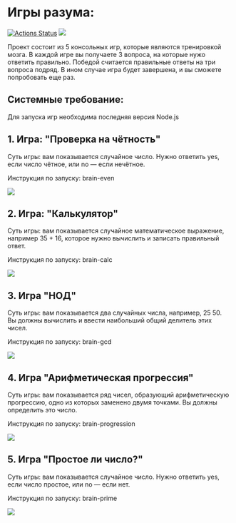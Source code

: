 # Игры разума: 

[![Actions Status](https://github.com/polonnnaruwa/frontend-project-44/actions/workflows/hexlet-check.yml/badge.svg)](https://github.com/polonnnaruwa/frontend-project-44/actions)
<a href="https://codeclimate.com/github/polonnnaruwa/frontend-project-44/maintainability"><img src="https://api.codeclimate.com/v1/badges/17cef3f8b716ca4f3918/maintainability" /></a>

Проект состоит из 5 консольных игр, которые являются тренировкой мозга. В каждой игре вы получаете 3 вопроса, на которые нужо ответить правильно. Победой считается правильные ответы на три вопроса подряд. В ином случае игра будет завершена, и вы сможете попробовать еще раз.

## Системные требование:
Для запуска игр необходима последняя версия Node.js

## 1. Игра: "Проверка на чётность"
Суть игры: вам показывается случайное число. Нужно ответить yes, если число чётное, или no — если нечётное.

Инструкция по запуску: brain-even 

<a href="https://asciinema.org/a/OeIFz822cq6ovLLZXmW8Seb26" target="_blank"><img src="https://asciinema.org/a/OeIFz822cq6ovLLZXmW8Seb26.svg" /></a>

## 2. Игра: "Калькулятор"
Суть игры: вам показывается случайное математическое выражение, например 35 + 16, которое нужно вычислить и записать правильный ответ.

Инструкция по запуску: brain-calc

<a href="https://asciinema.org/a/qCG9YxVZ6PrdVewZvSxbv74NX" target="_blank"><img src="https://asciinema.org/a/qCG9YxVZ6PrdVewZvSxbv74NX.svg" /></a>

## 3. Игра "НОД"
Суть игры: вам показывается два случайных числа, например, 25 50. Вы должны вычислить и ввести наибольший общий делитель этих чисел.

Инструкция по запуску: brain-gcd

<a href="https://asciinema.org/a/lUAEEJrq0Gpd7VU2qyzsLALDC" target="_blank"><img src="https://asciinema.org/a/lUAEEJrq0Gpd7VU2qyzsLALDC.svg" /></a>

## 4. Игра "Арифметическая прогрессия"
Суть игры: вам показывается ряд чисел, образующий арифметическую прогрессию, одно из которых заменено двумя точками. Вы должны определить это число.

Инструкция по запуску: brain-progression

<a href="https://asciinema.org/a/ULTZTrkPy2Z5WVUc2HFP1txS2" target="_blank"><img src="https://asciinema.org/a/ULTZTrkPy2Z5WVUc2HFP1txS2.svg" /></a>

## 5. Игра "Простое ли число?"
Суть игры: вам показывается случайное число. Нужно ответить yes, если число простое, или no — если нет.

Инструкция по запуску: brain-prime

<a href="https://asciinema.org/a/D8G0sX3PKo2xfFwYMMpJOaIF9" target="_blank"><img src="https://asciinema.org/a/D8G0sX3PKo2xfFwYMMpJOaIF9.svg" /></a>